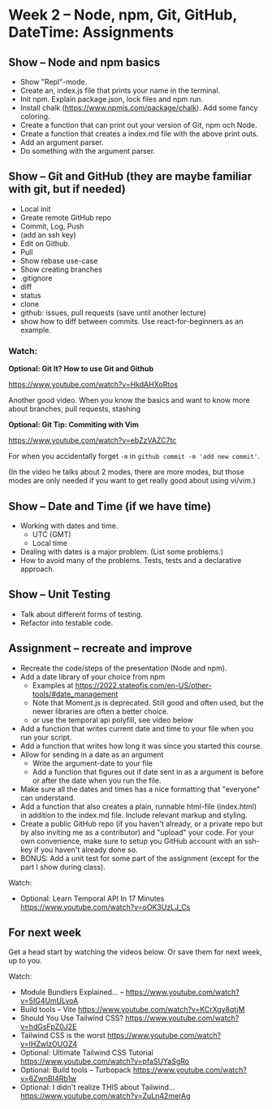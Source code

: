 # Week 2 – Node, npm, Git, GitHub, DateTime: Assignments

## Show – Node and npm basics

* Show "Repl"-mode.
* Create an, index.js file that prints your name in the terminal.
* Init npm. Explain package.json, lock files and npm run.
* Install chalk (https://www.npmjs.com/package/chalk). Add some fancy coloring.
* Create a function that can print out your version of Git, npm och Node.
* Create a function that creates a index.md file with the above print outs.
* Add an argument parser.
* Do something with the argument parser.

## Show – Git and GitHub (they are maybe familiar with git, but if needed)

* Local init
* Greate remote GitHub repo
* Commit, Log, Push
* (add an ssh key)
* Edit on Github.
* Pull
* Show rebase use-case
* Show creating branches
* .gitignore
* diff
* status
* clone
* github: issues, pull requests (save until another lecture)
* show how to diff between commits. Use react-for-beginners as an example.

### Watch:

**Optional: Git It? How to use Git and Github**

https://www.youtube.com/watch?v=HkdAHXoRtos

Another good video. When you know the basics and want to know more about
branches, pull requests, stashing

**Optional: Git Tip: Commiting with Vim**

https://www.youtube.com/watch?v=ebZzVAZC7tc

For when you accidentally forget `-m` in `github commit -m 'add new commit'`.

(In the video he talks about 2 modes, there are more modes, but those modes are
only needed if you want to get really good about using vi/vim.)

## Show – Date and Time (if we have time)

* Working with dates and time.
    - UTC (GMT)
    - Local time
* Dealing with dates is a major problem. (List some problems.)
* How to avoid many of the problems. Tests, tests and a declarative approach.

## Show – Unit Testing

* Talk about different forms of testing.
* Refactor into testable code.

## Assignment – recreate and improve

* Recreate the code/steps of the presentation (Node and npm).
* Add a date library of your choice from npm
    * Examples at https://2022.stateofjs.com/en-US/other-tools/#date_management
    * Note that Moment.js is deprecated. Still good and often used, but the
      newer libraries are often a better choice.
    * or use the temporal api polyfill, see video below
* Add a function that writes current date and time to your file when you run
  your script.
* Add a function that writes how long it was since you started this course.
* Allow for sending in a date as an argument
    - Write the argument-date to your file
    - Add a function that figures out if date sent in as a argument is before or
      after the date when you run the file.
* Make sure all the dates and times has a nice formatting that "everyone" can
  understand.
* Add a function that also creates a plain, runnable html-file (index.html) in
  addition to the index.md file. Include relevant markup and styling.
* Create a public GitHub repo (if you haven't already, or a private repo but by
  also inviting me as a contributor) and "upload" your code. For your own
  convenience, make sure to setup you GitHub account with an ssh-key if you
  haven't already done so.
* BONUS: Add a unit test for some part of the assignment (except for the part I
  show during class).

Watch:
* Optional: Learn Temporal API In 17 Minutes https://www.youtube.com/watch?v=oOK3UzLJ_Cs

## For next week

Get a head start by watching the videos below. Or save them for next week, up to
you.

Watch:

* Module Bundlers Explained... – https://www.youtube.com/watch?v=5IG4UmULyoA
* Build tools – Vite https://www.youtube.com/watch?v=KCrXgy8qtjM
* Should You Use Tailwind CSS?  https://www.youtube.com/watch?v=hdGsFpZ0J2E
* Tailwind CSS is the worst https://www.youtube.com/watch?v=lHZwlzOUOZ4
* Optional: Ultimate Tailwind CSS Tutorial https://www.youtube.com/watch?v=pfaSUYaSgRo
* Optional: Build tools – Turbopack https://www.youtube.com/watch?v=6ZwnBI4Rb1w
* Optional: I didn't realize THIS about Tailwind... https://www.youtube.com/watch?v=ZuLn42merAg
